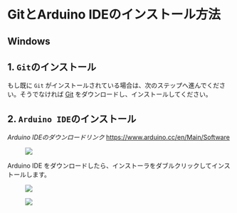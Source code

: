 # GitとArduino IDEのインストール方法



## Windows

## 1. `Git`のインストール
もし既に `Git` がインストールされている場合は、次のステップへ進んでください。そうでなければ [Git](https://git-scm.com/download/win) をダウンロードし、インストールしてください。

## 2. `Arduino IDE`のインストール

*Arduino IDEのダウンロードリンク*
https://www.arduino.cc/en/Main/Software

<figure>
    <img src="assets/img/getting_started_pics/m5stack_core/get_started_with_arduino_m5core/windows/arduino_cc_package.png">
</figure>

Arduino IDE をダウンロードしたら、インストーラをダブルクリックしてインストールします。

<figure>
    <img src="assets/img/getting_started_pics/m5stack_core/get_started_with_arduino_m5core/windows/select_arduino_install_path.png">
</figure>

<figure>
    <img src="assets/img/getting_started_pics/m5stack_core/get_started_with_arduino_m5core/windows/install_arduino_2.png">
</figure>